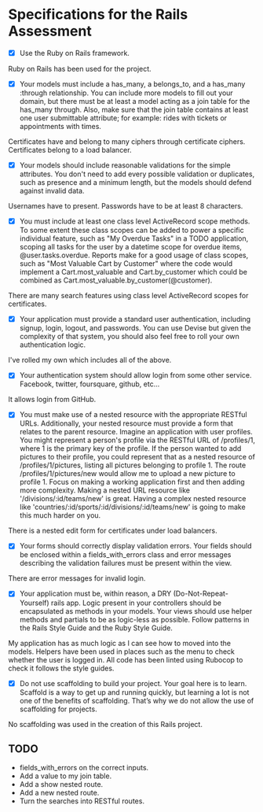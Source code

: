 # Specifications for the Rails Assessment

- [x] Use the Ruby on Rails framework.

Ruby on Rails has been used for the project.

- [x] Your models must include a has_many, a belongs_to, and a has_many :through relationship. You can include more models to fill out your domain, but there must be at least a model acting as a join table for the has_many through. Also, make sure that the join table contains at least one user submittable attribute; for example: rides with tickets or appointments with times.

Certificates have and belong to many ciphers through certificate ciphers.
Certificates belong to a load balancer.

- [x] Your models should include reasonable validations for the simple attributes. You don't need to add every possible validation or duplicates, such as presence and a minimum length, but the models should defend against invalid data.

Usernames have to present. Passwords have to be at least 8 characters.

- [x] You must include at least one class level ActiveRecord scope methods. To some extent these class scopes can be added to power a specific individual feature, such as "My Overdue Tasks" in a TODO application, scoping all tasks for the user by a datetime scope for overdue items, @user.tasks.overdue. Reports make for a good usage of class scopes, such as "Most Valuable Cart by Customer" where the code would implement a Cart.most_valuable and Cart.by_customer which could be combined as Cart.most_valuable.by_customer(@customer).

There are many search features using class level ActiveRecord scopes for certificates.

- [x] Your application must provide a standard user authentication, including signup, login, logout, and passwords. You can use Devise but given the complexity of that system, you should also feel free to roll your own authentication logic.

I've rolled my own which includes all of the above.

- [x] Your authentication system should allow login from some other service. Facebook, twitter, foursquare, github, etc...

It allows login from GitHub.

- [x] You must make use of a nested resource with the appropriate RESTful URLs. Additionally, your nested resource must provide a form that relates to the parent resource. Imagine an application with user profiles. You might represent a person's profile via the RESTful URL of /profiles/1, where 1 is the primary key of the profile. If the person wanted to add pictures to their profile, you could represent that as a nested resource of /profiles/1/pictures, listing all pictures belonging to profile 1. The route /profiles/1/pictures/new would allow me to upload a new picture to profile 1. Focus on making a working application first and then adding more complexity. Making a nested URL resource like '/divisions/:id/teams/new' is great. Having a complex nested resource like 'countries/:id/sports/:id/divisions/:id/teams/new' is going to make this much harder on you.

There is a nested edit form for certificates under load balancers.

- [x] Your forms should correctly display validation errors. Your fields should be enclosed within a fields_with_errors class and error messages describing the validation failures must be present within the view.

There are error messages for invalid login.

- [x] Your application must be, within reason, a DRY (Do-Not-Repeat-Yourself) rails app. Logic present in your controllers should be encapsulated as methods in your models. Your views should use helper methods and partials to be as logic-less as possible. Follow patterns in the Rails Style Guide and the Ruby Style Guide.

My application has as much logic as I can see how to moved into the models. Helpers have been used in places such as the menu to check whether the user is logged in.
All code has been linted using Rubocop to check it follows the style guides.

- [x] Do not use scaffolding to build your project. Your goal here is to learn. Scaffold is a way to get up and running quickly, but learning a lot is not one of the benefits of scaffolding. That’s why we do not allow the use of scaffolding for projects.

No scaffolding was used in the creation of this Rails project.

## TODO

- fields_with_errors on the correct inputs.
- Add a value to my join table.
- Add a show nested route.
- Add a new nested route.
- Turn the searches into RESTful routes.
